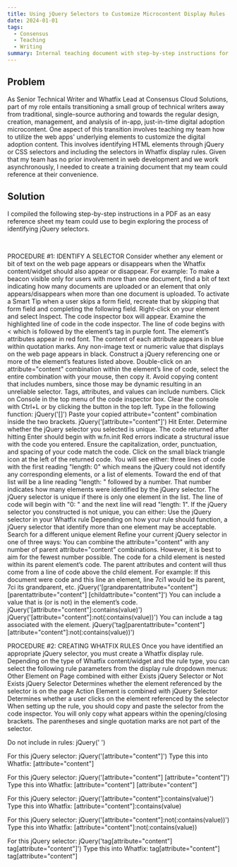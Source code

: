 ```yaml
---
title: Using jQuery Selectors to Customize Microcontent Display Rules
date: 2024-01-01
tags:
  - Consensus
  - Teaching
  - Writing
summary: Internal teaching document with step-by-step instructions for identifying jQuery selectors and applying them to Whatfix display rules
---
```


## Problem
As Senior Technical Writer and Whatfix Lead at Consensus Cloud Solutions, part of my role entails transitioning a small group of technical writers away from traditional, single-source authoring and towards the regular design, creation, management, and analysis of in-app, just-in-time digital adoption microcontent. One aspect of this transition involves teaching my team how to utilize the web apps' underlying elements to customize the digital adoption content. This involves identifying HTML elements through jQuery or CSS selectors and including the selectors in Whatfix display rules. Given that my team has no prior involvement in web development and we work asynchronously, I needed to create a training document that my team could reference at their convenience.

## Solution
I compiled the following step-by-step instructions in a PDF as an easy reference sheet my team could use to begin exploring the process of identifying jQuery selectors.

<br/>

PROCEDURE #1: IDENTIFY A SELECTOR
Consider whether any element or bit of text on the web page appears or disappears when the Whatfix content/widget should also appear or disappear. For example:
To make a beacon visible only for users with more than one document, find a bit of text indicating how many documents are uploaded or an element that only appears/disappears when more than one document is uploaded.
To activate a Smart Tip when a user skips a form field, recreate that by skipping that form field and completing the following field.
Right-click on your element and select Inspect. The code inspector box will appear.
Examine the highlighted line of code in the code inspector.
The line of code begins with < which is followed by the element’s tag in purple font.
The element’s attributes appear in red font.
The content of each attribute appears in blue within quotation marks.
Any non-image text or numeric value that displays on the web page appears in black.
Construct a jQuery referencing one or more of the element’s features listed above.
Double-click on an attribute="content" combination within the element’s line of code, select the entire combination with your mouse, then copy it. Avoid copying content that includes numbers, since those may be dynamic resulting in an unreliable selector.
Tags, attributes, and values can include numbers.
Click on Console in the top menu of the code inspector box.
Clear the console with Ctrl+L or by clicking the  button in the top left.
Type in the following function:
jQuery('[]')
Paste your copied attribute="content" combination inside the two brackets.
jQuery('[attribute="content"]')
Hit Enter.
Determine whether the jQuery selector you selected is unique.
The code returned after hitting Enter should begin with w.fn.init
Red errors indicate a structural issue with the code you entered. Ensure the capitalization, order, punctuation, and spacing of your code match the code.
Click on the small black triangle icon at the left of the returned code. You will see either:
three lines of code with the first reading "length:  0" which means the jQuery could not identify any corresponding elements, or
a list of elements. Toward the end of that list will be a line reading "length: " followed by a number. That number indicates how many elements were identified by the jQuery selector.
The jQuery selector is unique if there is only one element in the list.
The line of code will begin with "0: " and the next line will read "length: 1".
If the jQuery selector you constructed is not unique, you can either:
Use the jQuery selector in your Whatfix rule
Depending on how your rule should function, a jQuery selector that identify more than one element may be acceptable.
Search for a different unique element
Refine your current jQuery selector in one of three ways:
You can combine the attribute="content" with any number of parent attribute="content" combinations. However, it is best to aim for the fewest number possible.
The code for a child element is nested within its parent element’s code. The parent attributes and content will thus come from a line of code above the child element. For example:
If this document were code and this line an element, line 7ci1 would be its parent, 7ci its grandparent, etc.
jQuery('[grandparentattribute="content"] [parentattribute="content"] [childattribute="content"]')
You can include a value that is (or is not) in the element’s code.
jQuery('[attribute="content"]:contains(value)')
jQuery('[attribute="content"]:not(:contains(value))')
You can include a tag associated with the element.
jQuery('tag[parentattribute="content"] [attribute="content"]:not(:contains(value))')


PROCEDURE #2: CREATING WHATFIX RULES
Once you have identified an appropriate jQuery selector, you must create a Whatfix display rule.
Depending on the type of Whatfix content/widget and the rule type, you can select the following rule parameters from the display rule dropdown menus:
Other Element on Page combined with either Exists jQuery Selector or Not Exists jQuery Selector
Determines whether the element referenced by the selector is on the page
Action Element is combined with jQuery Selector
Determines whether a user clicks on the element referenced by the selector
When setting up the rule, you should copy and paste the selector from the code inspector. You will only copy what appears within the opening/closing brackets. The parentheses and single quotation marks are not part of the selector.
 
Do not include in rules:            	jQuery('                                      ')
 
For this jQuery selector:           	jQuery('[attribute="content"]')
Type this into Whatfix:             	 	[attribute="content"]
 
For this jQuery selector:           	jQuery('[attribute="content"] [attribute="content"]')
Type this into Whatfix:             	 	[attribute="content"] [attribute="content"]
 
For this jQuery selector:           	jQuery('[attribute="content"]:contains(value)')
Type this into Whatfix:             	 	[attribute="content"]:contains(value)
 
For this jQuery selector:            	jQuery('[attribute="content"]:not(:contains(value))')
Type this into Whatfix:             	 	[attribute="content"]:not(:contains(value))
 
For this jQuery selector:           	jQuery('tag[attribute="content"] tag[attribute="content"]')
Type this into Whatfix:             	 	tag[attribute="content"] tag[attribute="content"]

<!--more-->
